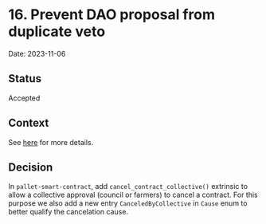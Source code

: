 # 16. Prevent DAO proposal from duplicate veto

Date: 2023-11-06

## Status

Accepted

## Context

See [here](https://github.com/threefoldtech/tfchain/issues/884) for more details.

## Decision

In `pallet-smart-contract`, add `cancel_contract_collective()` extrinsic to allow a collective approval (council or farmers) to cancel a contract.
For this purpose we also add a new entry `CanceledByCollective` in `Cause` enum to better qualify the cancelation cause.

